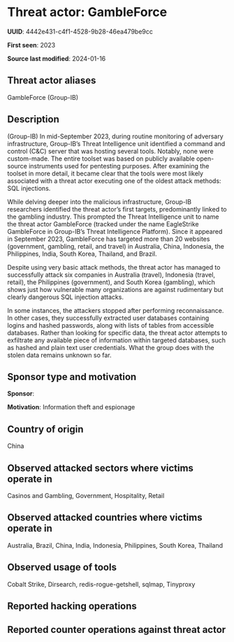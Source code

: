 # Threat actor: GambleForce

**UUID**: 4442e431-c4f1-4528-9b28-46ea479be9cc

**First seen**: 2023

**Source last modified**: 2024-01-16

## Threat actor aliases

GambleForce (Group-IB)

## Description

(Group-IB) In mid-September 2023, during routine monitoring of adversary infrastructure, Group-IB’s Threat Intelligence unit identified a command and control (C&C) server that was hosting several tools. Notably, none were custom-made. The entire toolset was based on publicly available open-source instruments used for pentesting purposes. After examining the toolset in more detail, it became clear that the tools were most likely associated with a threat actor executing one of the oldest attack methods: SQL injections.

While delving deeper into the malicious infrastructure, Group-IB researchers identified the threat actor’s first targets, predominantly linked to the gambling industry. This prompted the Threat Intelligence unit to name the threat actor GambleForce (tracked under the name EagleStrike GambleForce in Group-IB’s Threat Intelligence Platform). Since it appeared in September 2023, GambleForce has targeted more than 20 websites (government, gambling, retail, and travel) in Australia, China, Indonesia, the Philippines, India, South Korea, Thailand, and Brazil.

Despite using very basic attack methods, the threat actor has managed to successfully attack six companies in Australia (travel), Indonesia (travel, retail), the Philippines (government), and South Korea (gambling), which shows just how vulnerable many organizations are against rudimentary but clearly dangerous SQL injection attacks.

In some instances, the attackers stopped after performing reconnaissance. In other cases, they successfully extracted user databases containing logins and hashed passwords, along with lists of tables from accessible databases. Rather than looking for specific data, the threat actor attempts to exfiltrate any available piece of information within targeted databases, such as hashed and plain text user credentials. What the group does with the stolen data remains unknown so far.

## Sponsor type and motivation

**Sponsor**: 

**Motivation**: Information theft and espionage


## Country of origin

China

## Observed attacked sectors where victims operate in

Casinos and Gambling, Government, Hospitality, Retail

## Observed attacked countries where victims operate in

Australia, Brazil, China, India, Indonesia, Philippines, South Korea, Thailand

## Observed usage of tools

Cobalt Strike, Dirsearch, redis-rogue-getshell, sqlmap, Tinyproxy

## Reported hacking operations



## Reported counter operations against threat actor






